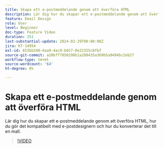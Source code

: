 ```yaml
---
title: Skapa ett e-postmeddelande genom att överföra HTML
description: Lär dig hur du skapar ett e-postmeddelande genom att överföra HTML, hur du gör det kompatibelt med e-postdesignern och hur du konverterar det till en mall.
feature: Email Design
role: User
level: Beginner
doc-type: Feature Video
duration: 251
last-substantial-update: 2024-02-29T00:00:00Z
jira: KT-14954
exl-id: 653bb340-6aa9-4ac9-b027-0e22355c8fbf
source-git-commit: a20bff7850298b1a280435a369b5a9494bc2eb27
workflow-type: tm+mt
source-wordcount: '64'
ht-degree: 0%

---
```


# Skapa ett e-postmeddelande genom att överföra HTML

Lär dig hur du skapar ett e-postmeddelande genom att överföra HTML, hur du gör det kompatibelt med e-postdesignern och hur du konverterar det till en mall.

>[!VIDEO](https://video.tv.adobe.com/v/3447036/?learn=on&captions=swe)
